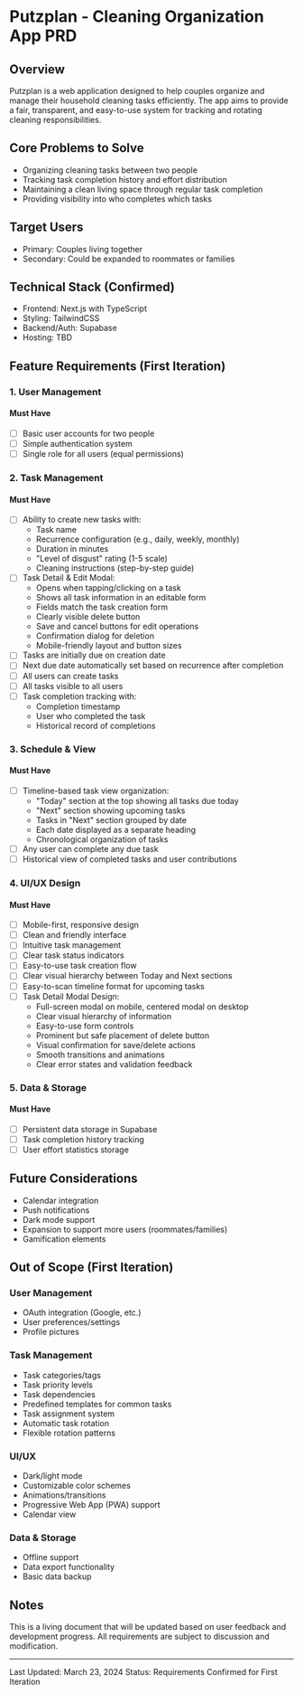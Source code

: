 # Putzplan - Cleaning Organization App PRD

## Overview
Putzplan is a web application designed to help couples organize and manage their household cleaning tasks efficiently. The app aims to provide a fair, transparent, and easy-to-use system for tracking and rotating cleaning responsibilities.

## Core Problems to Solve
- Organizing cleaning tasks between two people
- Tracking task completion history and effort distribution
- Maintaining a clean living space through regular task completion
- Providing visibility into who completes which tasks

## Target Users
- Primary: Couples living together
- Secondary: Could be expanded to roommates or families

## Technical Stack (Confirmed)
- Frontend: Next.js with TypeScript
- Styling: TailwindCSS
- Backend/Auth: Supabase
- Hosting: TBD

## Feature Requirements (First Iteration)

### 1. User Management
#### Must Have
- [ ] Basic user accounts for two people
- [ ] Simple authentication system
- [ ] Single role for all users (equal permissions)

### 2. Task Management
#### Must Have
- [ ] Ability to create new tasks with:
  - Task name
  - Recurrence configuration (e.g., daily, weekly, monthly)
  - Duration in minutes
  - "Level of disgust" rating (1-5 scale)
  - Cleaning instructions (step-by-step guide)
- [ ] Task Detail & Edit Modal:
  - Opens when tapping/clicking on a task
  - Shows all task information in an editable form
  - Fields match the task creation form
  - Clearly visible delete button
  - Save and cancel buttons for edit operations
  - Confirmation dialog for deletion
  - Mobile-friendly layout and button sizes
- [ ] Tasks are initially due on creation date
- [ ] Next due date automatically set based on recurrence after completion
- [ ] All users can create tasks
- [ ] All tasks visible to all users
- [ ] Task completion tracking with:
  - Completion timestamp
  - User who completed the task
  - Historical record of completions

### 3. Schedule & View
#### Must Have
- [ ] Timeline-based task view organization:
  - "Today" section at the top showing all tasks due today
  - "Next" section showing upcoming tasks
  - Tasks in "Next" section grouped by date
  - Each date displayed as a separate heading
  - Chronological organization of tasks
- [ ] Any user can complete any due task
- [ ] Historical view of completed tasks and user contributions

### 4. UI/UX Design
#### Must Have
- [ ] Mobile-first, responsive design
- [ ] Clean and friendly interface
- [ ] Intuitive task management
- [ ] Clear task status indicators
- [ ] Easy-to-use task creation flow
- [ ] Clear visual hierarchy between Today and Next sections
- [ ] Easy-to-scan timeline format for upcoming tasks
- [ ] Task Detail Modal Design:
  - Full-screen modal on mobile, centered modal on desktop
  - Clear visual hierarchy of information
  - Easy-to-use form controls
  - Prominent but safe placement of delete button
  - Visual confirmation for save/delete actions
  - Smooth transitions and animations
  - Clear error states and validation feedback

### 5. Data & Storage
#### Must Have
- [ ] Persistent data storage in Supabase
- [ ] Task completion history tracking
- [ ] User effort statistics storage

## Future Considerations
- Calendar integration
- Push notifications
- Dark mode support
- Expansion to support more users (roommates/families)
- Gamification elements

## Out of Scope (First Iteration)
### User Management
- OAuth integration (Google, etc.)
- User preferences/settings
- Profile pictures

### Task Management
- Task categories/tags
- Task priority levels
- Task dependencies
- Predefined templates for common tasks
- Task assignment system
- Automatic task rotation
- Flexible rotation patterns

### UI/UX
- Dark/light mode
- Customizable color schemes
- Animations/transitions
- Progressive Web App (PWA) support
- Calendar view

### Data & Storage
- Offline support
- Data export functionality
- Basic data backup

## Notes
This is a living document that will be updated based on user feedback and development progress. All requirements are subject to discussion and modification.

---
Last Updated: March 23, 2024
Status: Requirements Confirmed for First Iteration 
